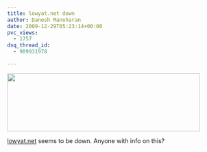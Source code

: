 ```yaml
---
title: lowyat.net down
author: Danesh Manoharan
date: 2009-12-29T05:23:14+00:00
pvc_views:
  - 1757
dsq_thread_id:
  - 909931978

---
```

<img loading="lazy" src="/wp-content/uploads/2009/12/lowyat.net_.down_-450x135.png" alt="" title="lowyat.net.down" width="450" height="135" class="alignnone size-medium wp-image-1935" srcset="/wp-content/uploads/2009/12/lowyat.net_.down_-450x135.png 450w, /wp-content/uploads/2009/12/lowyat.net_.down_.png 635w" sizes="(max-width: 450px) 100vw, 450px" />

[lowyat.net][1] seems to be down. Anyone with info on this?

 [1]: http://lowyat.net